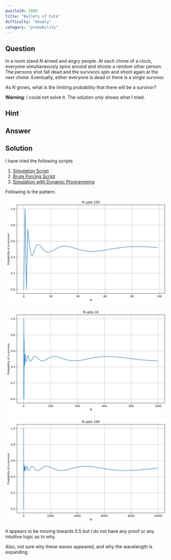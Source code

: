 ```yaml
---
puzzleId: 1008
title: "Bullets of Fate"
difficulty: "deadly"
category: "probability"
---
```


## Question

In a room stand $N$ armed and angry people. At each chime of a clock, everyone simultaneously spins around and shoots a random other person. The persons shot fall dead and the survivors spin and shoot again at the next chime. Eventually, either everyone is dead or there is a single survivor.

As $N$ grows, what is the limiting probability that there will be a survivor?

**Warning**: I could not solve it. The solution only shows what I tried.

## Hint


## Answer


## Solution


I have tried the following scripts

1. [Simulation Script](https://colab.research.google.com/gist/varun-seth/3bb3e08571d2b5ff4e3348ebb9ea5f4b/puzzle_1008_rdd_sim.ipynb)
2. [Brute Forcing Script](https://colab.research.google.com/gist/varun-seth/c57ed32726bf7492daa9dea375398c09/puzzle_1008_rdd_exact.ipynb)
3. [Simulation with Dynamic Programming](https://colab.research.google.com/gist/varun-seth/1b5c9f181e9f61850714af51d1737153/puzzle_1008_rdr_sim_dynamic.ipynb)

Following is the pattern.


![plot1](1008_plot1.svg)

![plot1](1008_plot2.svg)

![plot1](1008_plot3.svg)


It appears to be moving towards 0.5 but I do not have any proof or any intuitive logic as to why.

Also, not sure why these waves appeared, and why the wavelength is expanding.
